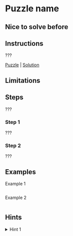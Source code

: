 # Puzzle name

## Nice to solve before

## Instructions

???

[Puzzle](.kt) | [Solution](.kt)

## Limitations

## Steps

???

### Step 1

???

### Step 2

???

## Examples

Example 1

```kotlin

```

Example 2

```kotlin

```

## Hints

<details>
<summary>Hint 1</summary>
???
</details>
